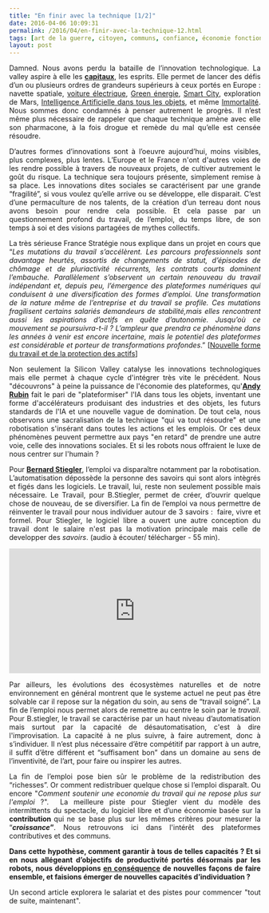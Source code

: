 ```yaml
---
title: "En finir avec la technique [1/2]"
date: 2016-04-06 10:09:31
permalink: /2016/04/en-finir-avec-la-technique-12.html
tags: [art de la guerre, citoyen, communs, confiance, économie fonctionnalité, Générateur de Mobilité, holoptisme, intelligence collective, open innovation, plate-forme, Territoire Collectivité Etat Europe, Usager Client Citoyen Multitude]
layout: post
---
```


<p style="text-align: justify;">Damned. Nous avons perdu la bataille de l’innovation technologique. La valley aspire à elle les <strong><a href="http://www.citylab.com/tech/2016/01/the-rise-of-global-startup-cities/426780/" target="_blank">capitaux</a></strong>, les esprits. Elle permet de lancer des défis d’un ou plusieurs ordres de grandeurs supérieurs à ceux portés en Europe : navette spatiale, <a href="http://www.lesechos.fr/industrie-services/automobile/021814955638-tesla-enregistre-253000-commandes-en-36-heures-pour-sa-model-3-1211387.php" target="_blank">voiture électrique</a>, <a href="http://www.usine-digitale.fr/article/google-amazon-apple-et-microsoft-derriere-la-transition-energetique-d-obama.N386018">Green énergie</a>, <a href="http://www.sidewalklabs.com/">Smart City</a>, exploration de Mars, <a href="http://transportsdufutur.ademe.fr/2016/02/le-playground-dandy-rubin-est-passionnant.html">Intelligence Artificielle dans tous les objets</a>, et même <a href="http://www.calicolabs.com/">Immortalité</a>. Nous sommes donc condamnés à penser autrement le progrès. Il n’est même plus nécessaire de rappeler que chaque technique amène avec elle son pharmacone, à la fois drogue et remède du mal qu’elle est censée résoudre.</p>

<p style="text-align: justify;">D’autres formes d’innovations sont à l’oeuvre aujourd’hui, moins visibles, plus complexes, plus lentes. L’Europe et le France n'ont d'autres voies de les rendre possible à travers de nouveaux projets, de cultiver autrement le goût du risque. La technique sera toujours présente, simplement remise à sa place. Les innovations dites sociales se caractérisent par une grande “fragilité”, si vous voulez qu’elle arrive ou se développe, elle disparait. C’est d’une permaculture de nos talents, de la création d’un terreau dont nous avons besoin pour rendre cela possible. Et cela passe par un questionnement profond du travail, de l’emploi, du temps libre, de son temps à soi et des visions partagées de mythes collectifs.</p>

<p style="text-align: justify;"><!--more--></p>

<p style="text-align: justify;">La très sérieuse France Stratégie nous explique dans un projet en cours que “<i>Les mutations du travail s’accélèrent. Les parcours professionnels sont davantage heurtés, assortis de changements de statut, d’épisodes de chômage et de pluriactivité récurrents, les contrats courts dominent l’embauche. Parallèlement s’observent un certain renouveau du travail indépendant et, depuis peu, l’émergence des plateformes numériques qui conduisent à une diversification des formes d’emploi. Une transformation de la nature même de l’entreprise et du travail se profile. Ces mutations fragilisent certains salariés demandeurs de stabilité,mais elles rencontrent aussi les aspirations d’actifs en quête d’autonomie. Jusqu’où ce mouvement se poursuivra-t-il ? L’ampleur que prendra ce phénomène dans les années à venir est encore incertaine, mais le potentiel des plateformes est considérable et porteur de transformations profondes</i>.” [<a href="http://francestrategie1727.fr/thematiques/nouvelles-formes-du-travail-et-de-la-protection-sociale/">Nouvelle forme du travail et de la protection des actifs</a>]</p>

<p style="text-align: justify;">Non seulement la Silicon Valley catalyse les innovations technologiques mais elle permet à chaque cycle d'intégrer très vite le précédent. Nous "découvrons" à peine la puissance de l'économie des plateformes, qu'<strong><a href="http://transportsdufutur.ademe.fr/2016/02/le-playground-dandy-rubin-est-passionnant.html" target="_blank">Andy Rubin</a></strong> fait le pari de "plateformiser" l'IA dans tous les objets, inventant une forme d'accélérateurs produisant des industries et des objets, les futurs standards de l'IA et une nouvelle vague de domination. De tout cela, nous observons une sacralisation de la technique "qui va tout résoudre" et une robotisation s'insérant dans toutes les actions et les emplois. Or ces deux phénomènes peuvent permettre aux pays "en retard" de prendre une autre voie, celle des innovations sociales. Et si les robots nous offraient le luxe de nous centrer sur l'humain ?</p>

<p style="text-align: justify;">Pour <a href="http://www.culturemobile.net/visions/bernard-stiegler-emploi-est-mort-vive-travail" target="_blank"><strong>Bernard Stiegler</strong></a>, l’emploi va disparaître notamment par la robotisation. L’automatisation dépossède la personne des savoirs qui sont alors intègrés et figés dans les logiciels. Le travail, lui, reste non seulement possible mais nécessaire. Le Travail, pour B.Stiegler, permet de créer, d’ouvrir quelque chose de nouveau, de se diversifier. La fin de l’emploi va nous permettre de réinventer le travail pour nous individuer autour de 3 savoirs :  faire, vivre et formel. Pour Stiegler, le logiciel libre a ouvert une autre conception du travail dont le salaire n'est pas la motivation principale mais celle de developper des <i>savoirs</i>. (audio à écouter/ télécharger - 55 min).</p>

<iframe src="https://w.soundcloud.com/player/?url=https%3A//api.soundcloud.com/tracks/257577346&auto_play=false&hide_related=false&show_comments=true&show_user=true&show_reposts=false&visual=true" width="100%" height="250" frameborder="no" scrolling="no"></iframe>

<p style="text-align: justify;">Par ailleurs, les évolutions des écosystèmes naturelles et de notre environnement en général montrent que le systeme actuel ne peut pas être solvable car il repose sur la négation du soin, au sens de “travail soigné”. La fin de l’emploi nous permet alors de remettre au centre le soin par le <em>travail</em>. Pour B.stiegler, le travail se caractérise par un haut niveau d’automatisation mais surtout par la capacité de désautomatisation, c'est à dire l'improvisation. La capacité à ne plus suivre, à faire autrement, donc à s’individuer. Il n’est plus nécessaire d’être compétitif par rapport à un autre, il suffit d’être différent et “suffisament bon” dans un domaine au sens de l’inventivité, de l’art, pour faire ou inspirer les autres.</p>

<p style="text-align: justify;">La fin de l’emploi pose bien sûr le problème de la redistribution des “richesses”. Or comment redistribuer quelque chose si l’emploi disparaît. Ou encore "<i>Comment soutenir une economie du travail qui ne repose plus sur l'emploi</i> ?".  La meilleure piste pour Stiegler vient du modèle des intermittents du spectacle, du logiciel libre et d’une économie basée sur la <b>contribution </b>qui<b> </b>ne se base plus sur les mêmes critères pour mesurer la “<b><i>croissance</i>”</b>. Nous retrouvons ici dans l'intérêt des plateformes contributives et des communs.</p>

<p style="text-align: justify;"><strong>Dans cette hypothèse, comment garantir à tous de telles capacités ? Et si en nous allégeant d’objectifs de productivité portés désormais par les robots, nous développions <span style="text-decoration: underline;">en conséquence</span> de nouvelles façons de faire ensemble, et faisions émerger de nouvelles capacités d’individuation ?</strong></p>

<p style="text-align: justify;">Un second article explorera le salariat et des pistes pour commencer "tout de suite, maintenant".</p>
